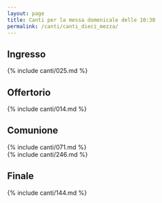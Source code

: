 ```yaml
---
layout: page
title: Canti per la messa domenicale delle 10:30
permalink: /canti/canti_dieci_mezza/
---
```


## Ingresso
{% include canti/025.md %}

## Offertorio
{% include canti/014.md %}

## Comunione   
{% include canti/071.md %}   
{% include canti/246.md %}  
## Finale
{% include canti/144.md %}
